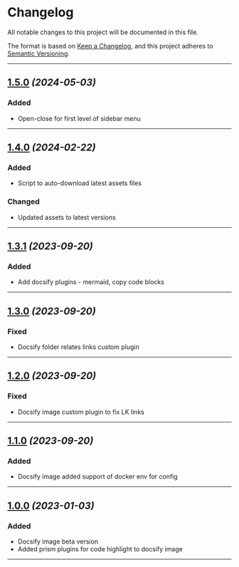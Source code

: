 <!--- BEGIN HEADER -->
# Changelog

All notable changes to this project will be documented in this file.

The format is based on [Keep a Changelog](https://keepachangelog.com/en/1.0.0/),
and this project adheres to [Semantic Versioning](https://semver.org/spec/v2.0.0.html).

---
<!--- END HEADER -->

## [1.5.0]() _(2024-05-03)_
### Added

* Open-close for first level of sidebar menu

---

## [1.4.0]() _(2024-02-22)_
### Added

* Script to auto-download latest assets files

### Changed

* Updated assets to latest versions

---

## [1.3.1]() _(2023-09-20)_
### Added

* Add docsify plugins - mermaid, copy code blocks

---

## [1.3.0]() _(2023-09-20)_
### Fixed

* Docsify folder relates links custom plugin


---

## [1.2.0]() _(2023-09-20)_
### Fixed
* Docsify image custom plugin to fix LK links

-------------------------------------------------------------------------

## [1.1.0]() _(2023-09-20)_
### Added
* Docsify image added support of docker env for config

-------------------------------------------------------------------------

## [1.0.0]() _(2023-01-03)_
### Added
* Docsify image beta version
* Added prism plugins for code highlight to docsify image

-------------------------------------------------------------------------
